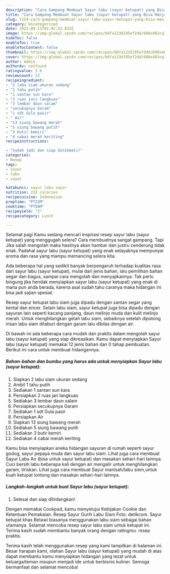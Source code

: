 ```yaml
---
description: "Cara Gampang Membuat Sayur labu (sayur ketupat) yang Bisa Manjain Lidah, Buat Buka Puasa}"
title: "Cara Gampang Membuat Sayur labu (sayur ketupat) yang Bisa Manjain Lidah, Buat Buka Puasa}"
slug: 1154-cara-gampang-membuat-sayur-labu-sayur-ketupat-yang-bisa-manjain-lidah-buat-buka-puasa
category: Uncategorized
date: 2022-09-11T01:42:52.832Z
image: https://img-global.cpcdn.com/recipes/b6fa123d195ef2dd/680x482cq70/sayur-labu-sayur-ketupat-foto-resep-utama.jpg
hideToc: false
enableToc: true
enableTocContent: false
thumbnail: https://img-global.cpcdn.com/recipes/b6fa123d195ef2dd/680x482cq70/sayur-labu-sayur-ketupat-foto-resep-utama.jpg
cover: https://img-global.cpcdn.com/recipes/b6fa123d195ef2dd/680x482cq70/sayur-labu-sayur-ketupat-foto-resep-utama.jpg
author: Admin
authorAv: notfound
ratingvalue: 3.6
reviewcount: 23
recipeingredient:
- "2 labu siam ukuran sedang"
- "1 tahu putih"
- "1 santan sun kara"
- "2 ruas jari langkuas"
- "3 lembar daun salam"
- "secukupnya Garam"
- "1 sdt Gula pasir"
- " Air"
- "13 siung bawang merah"
- "5 siung bawang putih"
- "3 butir kemiri"
- "4 cabai merah keriting"
recipeinstructions:

- "Sudah jadi dan siap dinikmati!"
categories:
- Resep
tags:
- sayur
- labu
- sayur

katakunci: sayur labu sayur 
nutrition: 232 calories
recipecuisine: Indonesian
preptime: "PT22M"
cooktime: "PT58M"
recipeyield: "2"
recipecategory: Lunch

---
```



Selamat pagi Kamu sedang mencari inspirasi resep sayur labu (sayur ketupat) yang menggugah selera? Cara membuatnya sangat gampang. Tapi Jika salah mengolah maka hasilnya akan hambar dan justru cenderung tidak enak. Padahal sayur labu (sayur ketupat) yang enak selayaknya mempunyai aroma dan rasa yang mampu memancing selera kita.


Ada beberapa hal yang sedikit banyak berpengaruh terhadap kualitas rasa dari sayur labu (sayur ketupat), mulai dari jenis bahan, lalu pemilihan bahan segar dan bagus, sampai cara mengolah dan menyajikannya. Tak perlu bingung jika hendak menyiapkan sayur labu (sayur ketupat) yang enak di mana pun anda berada, karena asal sudah tahu caranya maka hidangan ini bisa jadi sajian spesial.

Resep sayur ketupat labu siam juga dipadu dengan santan segar yang kental dan encer. Selain labu siam, sayur ketupat juga bisa dipadu dengan sayuran lain seperti kacang panjang, daun melinjo muda dan kulit melinjo merah. Untuk menghilangkan getah labu siam, sebaiknya setelah dipotong irisan labu siam ditaburi dengan garam lalu dibilas dengan air.


Di bawah ini ada beberapa cara mudah dan praktis dalam mengolah sayur labu (sayur ketupat) yang siap dikreasikan. Kamu dapat menyiapkan Sayur labu (sayur ketupat) memakai 12 jenis bahan dan 0 tahap pembuatan. Berikut ini cara untuk membuat hidangannya.

<!--inarticleads1-->

##### Bahan-bahan dan bumbu yang harus ada untuk menyiapkan Sayur labu (sayur ketupat):

1. Siapkan 2 labu siam ukuran sedang
1. Ambil 1 tahu putih
1. Sediakan 1 santan sun kara
1. Persiapkan 2 ruas jari langkuas
1. Sediakan 3 lembar daun salam
1. Persiapkan secukupnya Garam
1. Sediakan 1 sdt Gula pasir
1. Persiapkan  Air
1. Siapkan 13 siung bawang merah
1. Sediakan 5 siung bawang putih
1. Sediakan 3 butir kemiri
1. Sediakan 4 cabai merah keriting


Kamu bisa menyiapkan aneka hidangan sayuran di rumah seperti sayur godog, sayur pepaya muda dan sayur labu siam. Lihat juga cara membuat Sayur Labu Air (bisa untuk sayur ketupat) dan masakan sehari-hari lainnya. Cuci bersih labu beberapa kali dengan air mengalir untuk menghilangkan garam, tiriskan. Lihat juga cara membuat Sayur manisah/labu siem,untuk kuah ketupat lontong dan masakan sehari-hari lainnya. 

<!--inarticleads2-->

##### Langkah-langkah untuk buat Sayur labu (sayur ketupat):


1. Selesai dan siap dihidangkan!

Dengan memakai Cookpad, kamu menyetujui Kebijakan Cookie dan Ketentuan Pemakaian. Resep Sayur Gurih Labu Siam Foto: detikcom. Sayur ketupat khas Betawi biasanya menggunakan labu siam sebagai bahan utamanya. Selamat mencoba resep sayur labu siam untuk ketupat ini. Terima kasih sudah membantu banyak orang dengan ratingmu. resep praktis. 

Terima kasih telah menggunakan resep yang kami tampilkan di halaman ini. Besar harapan kami, olahan Sayur labu (sayur ketupat) yang mudah di atas dapat membantu kamu menyiapkan hidangan yang lezat untuk keluarga/teman maupun menjadi ide untuk berbisnis kuliner. Semoga bermanfaat dan selamat mencoba!
